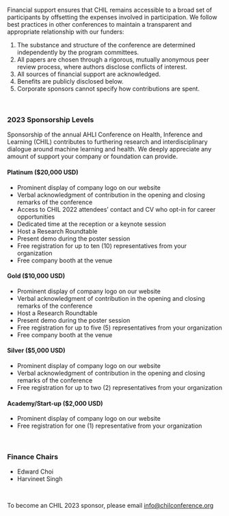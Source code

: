 Financial support ensures that CHIL remains accessible to a broad set of participants by offsetting the expenses involved in participation. We follow best practices in other conferences to maintain a transparent and appropriate relationship with our funders:

1. The substance and structure of the conference are determined independently by the program committees.
2. All papers are chosen through a rigorous, mutually anonymous peer review process, where authors disclose conflicts of interest.
3. All sources of financial support are acknowledged.
4. Benefits are publicly disclosed below.
5. Corporate sponsors cannot specify how contributions are spent.
<!-- 6. All attendees will be expected to follow the [ACM Code of Conduct](https://www.acm.org/code-of-ethics). -->

<br />

### 2023 Sponsorship Levels

Sponsorship of the annual AHLI Conference on Health, Inference and Learning (CHIL) contributes to furthering research and interdisciplinary dialogue around machine learning and health. We deeply appreciate any amount of support your company or foundation can provide.
<br />

#### Platinum ($20,000 USD)
- Prominent display of company logo on our website
- Verbal acknowledgment of contribution in the opening and closing remarks of the conference
- Access to CHIL 2022 attendees’ contact and CV who opt-in for career opportunities
- Dedicated time at the reception or a keynote session
- Host a Research Roundtable
- Present demo during the poster session
- Free registration for up to ten (10) representatives from your organization
- Free company booth at the venue

#### Gold ($10,000 USD)
- Prominent display of company logo on our website
- Verbal acknowledgment of contribution in the opening and closing remarks of the conference
- Host a Research Roundtable
- Present demo during the poster session
- Free registration for up to five (5) representatives from your organization
- Free company booth at the venue


#### Silver ($5,000 USD)
- Prominent display of company logo on our website
- Verbal acknowledgment of contribution in the opening and closing remarks of the conference
- Free registration for up to two (2) representatives from your organization


#### Academy/Start-up ($2,000 USD)
- Prominent display of company logo on our website
- Free registration for one (1) representative from your organization


<br />

### Finance Chairs
- Edward Choi
- Harvineet Singh

<br />

To become an CHIL 2023 sponsor, please email [info@chilconference.org](mailto:info@chilconference.org)
